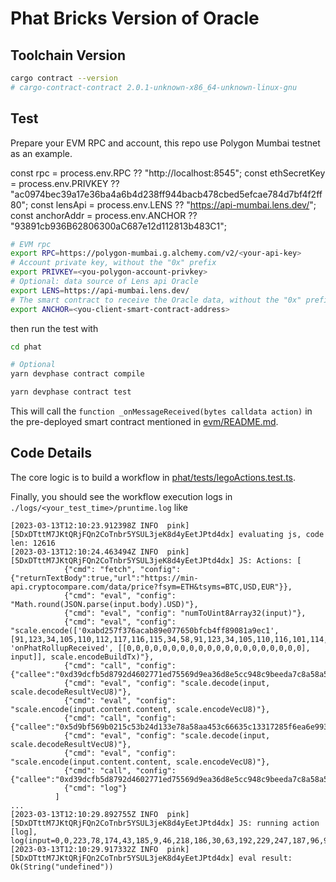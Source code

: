 # Phat Bricks Version of Oracle

## Toolchain Version

```bash
cargo contract --version
# cargo-contract-contract 2.0.1-unknown-x86_64-unknown-linux-gnu
```

## Test

Prepare your EVM RPC and account, this repo use Polygon Mumbai testnet as an example.

  const rpc = process.env.RPC ?? "http://localhost:8545";
  const ethSecretKey = process.env.PRIVKEY ?? "ac0974bec39a17e36ba4a6b4d238ff944bacb478cbed5efcae784d7bf4f2ff80";
  const lensApi = process.env.LENS ?? "https://api-mumbai.lens.dev/";
  const anchorAddr = process.env.ANCHOR ?? "93891cb936B62806300aC687e12d112813b483C1";

```bash
# EVM rpc
export RPC=https://polygon-mumbai.g.alchemy.com/v2/<your-api-key>
# Account private key, without the "0x" prefix
export PRIVKEY=<you-polygon-account-privkey>
# Optional: data source of Lens api Oracle
export LENS=https://api-mumbai.lens.dev/
# The smart contract to receive the Oracle data, without the "0x" prefix
export ANCHOR=<you-client-smart-contract-address>
```

then run the test with

```bash
cd phat

# Optional
yarn devphase contract compile

yarn devphase contract test
```
This will call the `function _onMessageReceived(bytes calldata action)` in the pre-deployed smart contract mentioned in [evm/README.md](../evm/README.md).

## Code Details

The core logic is to build a workflow in [phat/tests/legoActions.test.ts](./tests/legoActions.test.ts).

Finally, you should see the workflow execution logs in `./logs/<your_test_time>/pruntime.log` like
```log
[2023-03-13T12:10:23.912398Z INFO  pink] [5DxDTttM7JKtQRjFQn2CoTnbr5YSUL3jeK8d4yEetJPtd4dx] evaluating js, code len: 12616
[2023-03-13T12:10:24.463494Z INFO  pink] [5DxDTttM7JKtQRjFQn2CoTnbr5YSUL3jeK8d4yEetJPtd4dx] JS: Actions: [
            {"cmd": "fetch", "config": {"returnTextBody":true,"url":"https://min-api.cryptocompare.com/data/price?fsym=ETH&tsyms=BTC,USD,EUR"}},
            {"cmd": "eval", "config": "Math.round(JSON.parse(input.body).USD)"},
            {"cmd": "eval", "config": "numToUint8Array32(input)"},
            {"cmd": "eval", "config": "scale.encode(['0xabd257f376acab89e077650bfcb4ff89081a9ec1', [91,123,34,105,110,112,117,116,115,34,58,91,123,34,105,110,116,101,114,110,97,108,84,121,112,101,34,58,34,97,100,100,114,101,115,115,34,44,34,110,97,109,101,34,58,34,95,102,114,111,109,34,44,34,116,121,112,101,34,58,34,97,100,100,114,101,115,115,34,125,44,123,34,105,110,116,101,114,110,97,108,84,121,112,101,34,58,34,98,121,116,101,115,34,44,34,110,97,109,101,34,58,34,95,97,99,116,105,111,110,34,44,34,116,121,112,101,34,58,34,98,121,116,101,115,34,125,93,44,34,110,97,109,101,34,58,34,111,110,80,104,97,116,82,111,108,108,117,112,82,101,99,101,105,118,101,100,34,44,34,111,117,116,112,117,116,115,34,58,91,123,34,105,110,116,101,114,110,97,108,84,121,112,101,34,58,34,98,121,116,101,115,52,34,44,34,110,97,109,101,34,58,34,34,44,34,116,121,112,101,34,58,34,98,121,116,101,115,52,34,125,93,44,34,115,116,97,116,101,77,117,116,97,98,105,108,105,116,121,34,58,34,110,111,110,112,97,121,97,98,108,101,34,44,34,116,121,112,101,34,58,34,102,117,110,99,116,105,111,110,34,125,93,10], 'onPhatRollupReceived', [[0,0,0,0,0,0,0,0,0,0,0,0,0,0,0,0,0,0,0,0], input]], scale.encodeBuildTx)"},
            {"cmd": "call", "config": {"callee":"0xd39dcfb5d8792d4602771ed75569d9ea36d8e5cc948c9beeda7c8a58a5156043","selector":2322107398}},
            {"cmd": "eval", "config": "scale.decode(input, scale.decodeResultVecU8)"},
            {"cmd": "eval", "config": "scale.encode(input.content.content, scale.encodeVecU8)"},
            {"cmd": "call", "config": {"callee":"0x5d9bf569b0215c53b24d133e78a58aa453c66635c13317285f6ea6e99358e5c5","selector":2911143793}},
            {"cmd": "eval", "config": "scale.decode(input, scale.decodeResultVecU8)"},
            {"cmd": "eval", "config": "scale.encode(input.content.content, scale.encodeVecU8)"},
            {"cmd": "call", "config": {"callee":"0xd39dcfb5d8792d4602771ed75569d9ea36d8e5cc948c9beeda7c8a58a5156043","selector":120377690}},
            {"cmd": "log"}
          ]
...
[2023-03-13T12:10:29.892755Z INFO  pink] [5DxDTttM7JKtQRjFQn2CoTnbr5YSUL3jeK8d4yEetJPtd4dx] JS: running action [log], log(input=0,0,223,78,174,43,185,9,46,218,186,30,63,192,229,247,187,96,98,83,152,86,16,194,168,2,247,104,10,43,209,200,195,84)
[2023-03-13T12:10:29.917332Z INFO  pink] [5DxDTttM7JKtQRjFQn2CoTnbr5YSUL3jeK8d4yEetJPtd4dx] eval result: Ok(String("undefined"))
```
